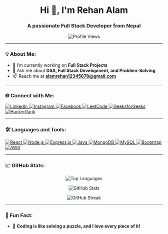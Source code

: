 <h1 align="center">Hi 👋, I'm Rehan Alam</h1>
<h3 align="center">A passionate Full Stack Developer from Nepal</h3>

<p align="center">
  <img src="https://komarev.com/ghpvc/?username=mohmadalamansari&label=Profile%20views&color=0e75b6&style=flat" alt="Profile Views" />
</p>

---

### 💡 About Me:
- 🔭 I’m currently working on **Full Stack Projects**
- 💬 Ask me about **DSA, Full Stack Development, and Problem-Solving**
- 📫 Reach me at **alamrehan12345678@gmail.com**

---

### 🌐 Connect with Me:
<p align="left">
  <a href="https://www.linkedin.com/in/rehanalam786/" target="_blank">
    <img src="https://img.icons8.com/fluency/48/000000/linkedin.png" alt="LinkedIn" />
  </a>
  <a href="https://www.instagram.com/mohmad_rehan_alam/" target="_blank">
    <img src="https://img.icons8.com/fluency/48/000000/instagram-new.png" alt="Instagram" />
  </a>
  <a href="https://www.facebook.com/rehan.alam" target="_blank">
    <img src="https://img.icons8.com/fluency/48/000000/facebook.png" alt="Facebook" />
  </a>
  <a href="https://leetcode.com/alamrehan/" target="_blank">
    <img src="https://img.icons8.com/external-tal-revivo-color-tal-revivo/48/000000/external-level-up-your-coding-skills-and-quickly-land-a-job-logo-color-tal-revivo.png" alt="LeetCode" />
  </a>
  <a href="https://auth.geeksforgeeks.org/user/alamrehan12345678/" target="_blank">
    <img src="https://img.icons8.com/color/48/000000/geeksforgeeks.png" alt="GeeksforGeeks" />
  </a>
  <a href="https://www.hackerrank.com/alamrehan1234561" target="_blank">
    <img src="https://img.icons8.com/external-tal-revivo-shadow-tal-revivo/48/000000/external-hackerrank-is-a-technology-company-that-focuses-on-competitive-programming-logo-shadow-tal-revivo.png" alt="HackerRank" />
  </a>
</p>

---

### 🛠️ Languages and Tools:
<p align="left">
  <a href="https://reactjs.org/" target="_blank">
    <img src="https://img.icons8.com/ultraviolet/40/000000/react.png" alt="React" />
  </a>
  <a href="https://nodejs.org/" target="_blank">
    <img src="https://img.icons8.com/color/40/000000/nodejs.png" alt="Node.js" />
  </a>
  <a href="https://expressjs.com/" target="_blank">
    <img src="https://img.icons8.com/ios-filled/50/000000/express-js.png" alt="Express.js" />
  </a>
  <a href="https://www.java.com/" target="_blank">
    <img src="https://img.icons8.com/color/48/000000/java-coffee-cup-logo.png" alt="Java" />
  </a>
  <a href="https://www.mongodb.com/" target="_blank">
    <img src="https://img.icons8.com/color/48/000000/mongodb.png" alt="MongoDB" />
  </a>
  <a href="https://www.mysql.com/" target="_blank">
    <img src="https://img.icons8.com/color/48/000000/mysql-logo.png" alt="MySQL" />
  </a>
  <a href="https://getbootstrap.com/" target="_blank">
    <img src="https://img.icons8.com/color/48/000000/bootstrap.png" alt="Bootstrap" />
  </a>
  <a href="https://aws.amazon.com/" target="_blank">
    <img src="https://img.icons8.com/color/48/000000/amazon-web-services.png" alt="AWS" />
  </a>
</p>

---

### 📈 GitHub Stats:
<p align="center">
  <img src="https://github-readme-stats.vercel.app/api/top-langs?username=mohmadalamansari&show_icons=true&locale=en&layout=compact&theme=radical" alt="Top Languages" />
</p>
<p align="center">
  <img src="https://github-readme-stats.vercel.app/api?username=mohmadalamansari&show_icons=true&locale=en&theme=radical" alt="GitHub Stats" />
</p>
<p align="center">
  <img src="https://github-readme-streak-stats.herokuapp.com/?user=mohmadalamansari&theme=radical" alt="GitHub Streak" />
</p>

---

### 🚀 Fun Fact:
- 🌟 **Coding is like solving a puzzle, and I love every piece of it!**
